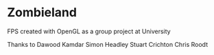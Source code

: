 # Zombieland
FPS created with OpenGL as a group project at University

Thanks to 
Dawood Kamdar
Simon Headley
Stuart Crichton
Chris Roodt
